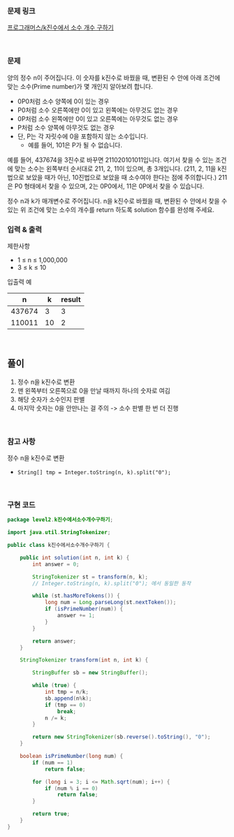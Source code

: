 ### 문제 링크

[프로그래머스/k진수에서 소수 개수 구하기](https://school.programmers.co.kr/learn/courses/30/lessons/92335)

<br>

### 문제

양의 정수 n이 주어집니다. 이 숫자를 k진수로 바꿨을 때, 변환된 수 안에 아래 조건에 맞는 소수(Prime number)가 몇 개인지 알아보려 합니다.

- 0P0처럼 소수 양쪽에 0이 있는 경우
- P0처럼 소수 오른쪽에만 0이 있고 왼쪽에는 아무것도 없는 경우
- 0P처럼 소수 왼쪽에만 0이 있고 오른쪽에는 아무것도 없는 경우
- P처럼 소수 양쪽에 아무것도 없는 경우
- 단, P는 각 자릿수에 0을 포함하지 않는 소수입니다.
  - 예를 들어, 101은 P가 될 수 없습니다.  

예를 들어, 437674을 3진수로 바꾸면 211020101011입니다. 여기서 찾을 수 있는 조건에 맞는 소수는 왼쪽부터 순서대로 211, 2, 11이 있으며, 총 3개입니다. (211, 2, 11을 k진법으로 보았을 때가 아닌, 10진법으로 보았을 때 소수여야 한다는 점에 주의합니다.) 211은 P0 형태에서 찾을 수 있으며, 2는 0P0에서, 11은 0P에서 찾을 수 있습니다.

정수 n과 k가 매개변수로 주어집니다. n을 k진수로 바꿨을 때, 변환된 수 안에서 찾을 수 있는 위 조건에 맞는 소수의 개수를 return 하도록 solution 함수를 완성해 주세요.

### 입력 & 출력

제한사항
- 1 ≤ n ≤ 1,000,000
- 3 ≤ k ≤ 10

입출력 예

| n | k | result |
| --- | --- | --- |
| 437674 | 3 | 3 |
| 110011 | 10 | 2 |

<br>

## 풀이

1. 정수 n을 k진수로 변환
2. 맨 왼쪽부터 오른쪽으로 0을 만날 때까지 하나의 숫자로 여김
3. 해당 숫자가 소수인지 판별
4. 마지막 숫자는 0을 안만나는 걸 주의 -> 소수 판별 한 번 더 진행

<br>

### 참고 사항

정수 n을 k진수로 변환  
- `String[] tmp = Integer.toString(n, k).split("0");`

<br>

### 구현 코드
```java
package level2.k진수에서소수개수구하기;

import java.util.StringTokenizer;

public class k진수에서소수개수구하기 {

    public int solution(int n, int k) {
        int answer = 0;

        StringTokenizer st = transform(n, k);
        // Integer.toString(n, k).split("0"); 에서 동일한 동작

        while (st.hasMoreTokens()) {
            long num = Long.parseLong(st.nextToken());
            if (isPrimeNumber(num)) {
                answer += 1;
            }
        }

        return answer;
    }

    StringTokenizer transform(int n, int k) {

        StringBuffer sb = new StringBuffer();

        while (true) {
            int tmp = n/k;
            sb.append(n%k);
            if (tmp == 0)
                break;
            n /= k;
        }

        return new StringTokenizer(sb.reverse().toString(), "0");
    }

    boolean isPrimeNumber(long num) {
        if (num == 1)
            return false;

        for (long i = 3; i <= Math.sqrt(num); i++) {
            if (num % i == 0)
                return false;
        }

        return true;
    }
}
```